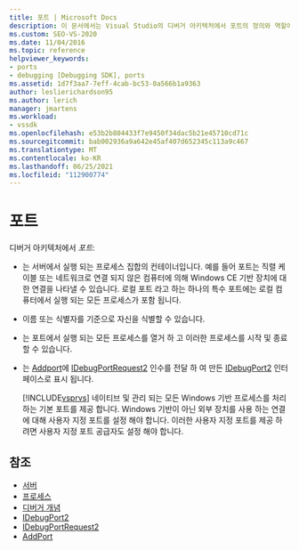 ```yaml
---
title: 포트 | Microsoft Docs
description: 이 문서에서는 Visual Studio의 디버거 아키텍처에서 포트의 정의와 역할에 대해 설명 합니다.
ms.custom: SEO-VS-2020
ms.date: 11/04/2016
ms.topic: reference
helpviewer_keywords:
- ports
- debugging [Debugging SDK], ports
ms.assetid: 1d7f3aa7-7eff-4cab-bc53-0a566b1a9363
author: leslierichardson95
ms.author: lerich
manager: jmartens
ms.workload:
- vssdk
ms.openlocfilehash: e53b2b804433f7e9450f34dac5b21e45710cd71c
ms.sourcegitcommit: bab002936a9a642e45af407d652345c113a9c467
ms.translationtype: MT
ms.contentlocale: ko-KR
ms.lasthandoff: 06/25/2021
ms.locfileid: "112900774"
---
```

# <a name="ports"></a>포트
디버거 아키텍처에서 *포트*:

- 는 서버에서 실행 되는 프로세스 집합의 컨테이너입니다. 예를 들어 포트는 직렬 케이블 또는 네트워크로 연결 되지 않은 컴퓨터에 의해 Windows CE 기반 장치에 대 한 연결을 나타낼 수 있습니다. 로컬 포트 라고 하는 하나의 특수 포트에는 로컬 컴퓨터에서 실행 되는 모든 프로세스가 포함 됩니다.

- 이름 또는 식별자를 기준으로 자신을 식별할 수 있습니다.

- 는 포트에서 실행 되는 모든 프로세스를 열거 하 고 이러한 프로세스를 시작 및 종료할 수 있습니다.

- 는 [Addport](../../extensibility/debugger/reference/idebugportsupplier2-addport.md)에 [IDebugPortRequest2](../../extensibility/debugger/reference/idebugportrequest2.md) 인수를 전달 하 여 만든 [IDebugPort2](../../extensibility/debugger/reference/idebugport2.md) 인터페이스로 표시 됩니다.

  [!INCLUDE[vsprvs](../../code-quality/includes/vsprvs_md.md)] 네이티브 및 관리 되는 모든 Windows 기반 프로세스를 처리 하는 기본 포트를 제공 합니다. Windows 기반이 아닌 외부 장치를 사용 하는 연결에 대해 사용자 지정 포트를 설정 해야 합니다. 이러한 사용자 지정 포트를 제공 하려면 사용자 지정 포트 공급자도 설정 해야 합니다.

## <a name="see-also"></a>참조
- [서버](../../extensibility/debugger/servers-visual-studio-sdk.md)
- [프로세스](../../extensibility/debugger/processes.md)
- [디버거 개념](../../extensibility/debugger/debugger-concepts.md)
- [IDebugPort2](../../extensibility/debugger/reference/idebugport2.md)
- [IDebugPortRequest2](../../extensibility/debugger/reference/idebugportrequest2.md)
- [AddPort](../../extensibility/debugger/reference/idebugportsupplier2-addport.md)
